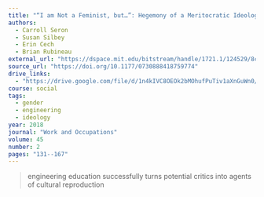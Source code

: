 ```yaml
---
title: "“I am Not a Feminist, but…”: Hegemony of a Meritocratic Ideology and the Limits of Critique Among Women in Engineering"
authors:
  - Carroll Seron
  - Susan Silbey
  - Erin Cech
  - Brian Rubineau
external_url: "https://dspace.mit.edu/bitstream/handle/1721.1/124529/8c26ac9ce622bd3328a30d2ae636b05284c0.pdf"
source_url: "https://doi.org/10.1177/0730888418759774"
drive_links:
  - "https://drive.google.com/file/d/1n4kIVC8OEOk2bMOhufPuTiv1aXnGuWn0/view?usp=drivesdk"
course: social
tags:
  - gender
  - engineering
  - ideology
year: 2018
journal: "Work and Occupations"
volume: 45
number: 2
pages: "131--167"
---
```


> engineering education successfully turns potential critics into agents of cultural reproduction
